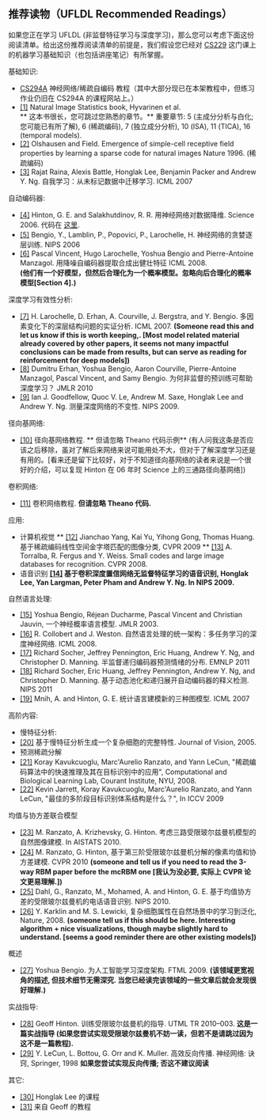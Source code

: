 ## 推荐读物（UFLDL Recommended Readings）

如果您正在学习 UFLDL (非监督特征学习与深度学习)，那么您可以考虑下面这份阅读清单。给出这份推荐阅读清单的前提是，我们假设您已经对 [CS229](http://cs229.stanford.edu/) 这门课上的机器学习基础知识（也包括讲座笔记）有所掌握。

基础知识:
* [CS294A](http://cs294a.stanford.edu) 神经网络/稀疏自编码 教程（其中大部分现已在本架教程中，但练习作业仍旧在 CS294A 的课程网站上。）
* [[1]](http://www.naturalimagestatistics.net/) Natural Image Statistics book, Hyvarinen et al.  
** 这本书很长，您可跳过您熟悉的章节。** 重要章节: 5 (主成分分析与白化; 您可能已有所了解), 6 (稀疏编码), 7 (独立成分分析), 10 (ISA), 11 (TICA), 16 (temporal models).  
* [[2]](http://redwood.psych.cornell.edu/papers/olshausen_field_nature_1996.pdf) Olshausen and Field. Emergence of simple-cell receptive field properties by learning a sparse code for natural images Nature 1996. (稀疏编码)
* [[3]](http://www.cs.stanford.edu/~ang/papers/icml07-selftaughtlearning.pdf)  Rajat Raina, Alexis Battle, Honglak Lee, Benjamin Packer and Andrew Y. Ng. 自我学习：从未标记数据中迁移学习. ICML 2007


自动编码器: 
* [[4]](http://www.cs.toronto.edu/~hinton/science.pdf)  Hinton, G. E. and Salakhutdinov, R. R. 用神经网络对数据降维. Science 2006. 代码在 [这里]( http://www.cs.toronto.edu/~hinton/MatlabForSciencePaper.html).
* [[5]](http://books.nips.cc/papers/files/nips19/NIPS2006_0739.pdf) Bengio, Y., Lamblin, P., Popovici, P., Larochelle, H. 神经网络的贪婪逐层训练. NIPS 2006 
* [[6]](http://www.cs.toronto.edu/~larocheh/publications/icml-2008-denoising-autoencoders.pdf) Pascal Vincent, Hugo Larochelle, Yoshua Bengio and Pierre-Antoine Manzagol. 用降噪自编码器提取合成出健壮特征 ICML 2008.  
**(他们有一个好模型，但然后合理化为一个概率模型。忽略向后合理化的概率模型[Section 4].)** 


深度学习有效性分析: 
* [[7]](http://www.cs.toronto.edu/~larocheh/publications/deep-nets-icml-07.pdf) H. Larochelle, D. Erhan, A. Courville, J. Bergstra, and Y. Bengio. 多因素变化下的深层结构问题的实证分析. ICML 2007.
**(Someone read this and let us know if this is worth keeping,. [Most model related material already covered by other papers, it seems not many impactful conclusions can be made from results, but can serve as reading for reinforcement for deep models])** 
* [[8]](http://www.jmlr.org/papers/volume11/erhan10a/erhan10a.pdf) Dumitru Erhan, Yoshua Bengio, Aaron Courville, Pierre-Antoine Manzagol, Pascal Vincent, and Samy Bengio. 为何非监督的预训练可帮助深度学习？ JMLR 2010  
* [[9]](http://cs.stanford.edu/~ang/papers/nips09-MeasuringInvariancesDeepNetworks.pdf) Ian J. Goodfellow, Quoc V. Le, Andrew M. Saxe, Honglak Lee and Andrew Y. Ng. 测量深度网络的不变性. NIPS 2009. 


径向基网络:
* [[10]](http://deeplearning.net/tutorial/rbm.html) 径向基网络教程. 
** 但请忽略 Theano 代码示例** 
(有人问我这条是否应该之后移除，虽对了解后来网络来说可能用处不大，但对于了解深度学习还是有用的。[看来还是留下比较好，对于不知道径向基网络的读者来说是一个很好的介绍，可以复现 Hinton 在 06 年时 Science 上的三通路径向基网络])


卷积网络:
* [[11]](http://deeplearning.net/tutorial/lenet.html) 卷积网络教程.
**但请忽略 Theano 代码.**


应用:
* 计算机视觉
** [[12]](http://www.ifp.illinois.edu/~jyang29/ScSPM.htm) Jianchao Yang, Kai Yu, Yihong Gong, Thomas Huang. 基于稀疏编码线性空间金字塔匹配的图像分类, CVPR 2009 ** 
[[13]](http://people.csail.mit.edu/torralba/publications/cvpr2008.pdf) A. Torralba, R. Fergus and Y. Weiss. Small codes and large image databases for recognition.  CVPR 2008.
* 语音识别
**[[14]](http://www.cs.stanford.edu/people/ang/papers/nips09-AudioConvolutionalDBN.pdf) 基于卷积深度置信网络无监督特征学习的语音识别, Honglak Lee, Yan Largman, Peter Pham and Andrew Y. Ng. In NIPS 2009.**


自然语言处理:
* [[15]](http://www.iro.umontreal.ca/~lisa/publications2/index.php/attachments/single/57) Yoshua Bengio, Réjean Ducharme, Pascal Vincent and Christian Jauvin, 一个神经概率语言模型. JMLR 2003.
* [[16]](http://ronan.collobert.com/pub/matos/2008_nlp_icml.pdf) R. Collobert and J. Weston. 自然语言处理的统一架构：多任务学习的深度神经网络. ICML 2008.
* [[17]](http://www.socher.org/uploads/Main/SocherPenningtonHuangNgManning_EMNLP2011.pdf) Richard Socher, Jeffrey Pennington, Eric Huang, Andrew Y. Ng, and Christopher D. Manning. 半监督递归编码器预测情绪的分布. EMNLP 2011
* [[18]](http://www.socher.org/uploads/Main/SocherHuangPenningtonNgManning_NIPS2011.pdf) Richard Socher, Eric Huang, Jeffrey Pennington, Andrew Y. Ng, and Christopher D. Manning. 基于动态池化和递归展开自动编码器的释义检测. NIPS 2011
* [[19]](http://www.cs.toronto.edu/~hinton/absps/threenew.pdf) Mnih, A. and Hinton, G. E. 统计语言建模新的三种图模型. ICML 2007


高阶内容:
* 慢特征分析:
* [[20]](http://itb.biologie.hu-berlin.de/~wiskott/Publications/BerkWisk2005c-SFAComplexCells-JoV.pdf) 基于慢特征分析生成一个复杂细胞的完整特性. Journal of Vision, 2005.
* 预测稀疏分解
* [[21]](http://cs.nyu.edu/~koray/publis/koray-psd-08.pdf) Koray Kavukcuoglu, Marc'Aurelio Ranzato, and Yann LeCun, "稀疏编码算法中的快速推理及其在目标识别中的应用", Computational and Biological Learning Lab, Courant Institute, NYU, 2008. 
* [[22]](http://cs.nyu.edu/~koray/publis/jarrett-iccv-09.pdf) Kevin Jarrett, Koray Kavukcuoglu, Marc'Aurelio Ranzato, and Yann LeCun, "最佳的多阶段目标识别体系结构是什么？", In ICCV 2009

均值与协方差联合模型
* [[23]](http://www.cs.toronto.edu/~ranzato/publications/ranzato_aistats2010.pdf) M. Ranzato, A. Krizhevsky, G. Hinton. 考虑三路受限玻尔兹曼机模型的自然图像建模. In AISTATS 2010.
* [[24]](http://www.cs.toronto.edu/~ranzato/publications/ranzato_cvpr2010.pdf) M. Ranzato, G. Hinton, 基于第三阶受限玻尔兹曼机分解的像素均值和协方差建模. CVPR 2010 
**(someone and tell us if you need to read the 3-way RBM paper before the mcRBM one [我认为没必要, 实际上 CVPR 论文更易理解.])**
* [[25]](http://www.cs.toronto.edu/~hinton/absps/mcphone.pdf) Dahl, G., Ranzato, M., Mohamed, A. and Hinton, G. E. 基于均值协方差的受限玻尔兹曼机的电话语音识别. NIPS 2010.
* [[26]](http://www.nature.com/nature/journal/v457/n7225/pdf/nature07481.pdf) Y. Karklin and M. S. Lewicki, 复杂细胞属性在自然场景中的学习到泛化, Nature, 2008.
**(someone tell us if this should be here.  Interesting algorithm + nice visualizations, though maybe slightly hard to understand. [seems a good reminder there are other existing models])**


概述
* [[27]](http://www.iro.umontreal.ca/~bengioy/papers/ftml_book.pdf) Yoshua Bengio. 为人工智能学习深度架构. FTML 2009. 
**(该领域更宽视角的描述, 但技术细节无需深究. 当您已经读完该领域的一些文章后就会发现很好理解.)**


实战指导:
* [[28]](http://www.cs.toronto.edu/~hinton/absps/guideTR.pdf) Geoff Hinton. 训练受限玻尔兹曼机的指导. UTML TR 2010–003. 
**这是一篇实战指导 (如果您尝试实现受限玻尔兹曼机不妨一读，但若不是请跳过因为这不是一篇教程).**
* [[29]](http://yann.lecun.com/exdb/publis/pdf/lecun-98b.pdf) Y. LeCun, L. Bottou, G. Orr and K. Muller. 高效反向传播. 神经网络: 诀窍, Springer, 1998
**如果您尝试实现反向传播; 否这不建议阅读**


其它:
* [[30]](http://www.eecs.umich.edu/~honglak/teaching/eecs598/schedule.html) Honglak Lee 的课程
* [[31]](http://www.cs.toronto.edu/~hinton/deeprefs.html) 来自 Geoff 的教程